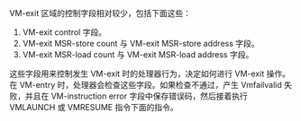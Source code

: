 VM-exit 区域的控制字段相对较少，包括下面这些：

1. VM-exit control 字段。
2. VM-exit MSR-store count 与 VM-exit MSR-store address 字段。
3. VM-exit MSR-load count 与 VM-exit MSR-load address 字段。

这些字段用来控制发生 VM-exit 时的处理器行为，决定如何进行 VM-exit 操作。在 VM-entry 时，处理器会检查这些字段。如果检查不通过，产生 Vmfailvalid 失败，并且在 VM-instruction error 字段中保存错误码，然后接着执行 VMLAUNCH 或 VMRESUME 指令下面的指令。
